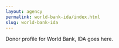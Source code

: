 ```yaml
---
layout: agency
permalink: world-bank-ida/index.html
slug: world-bank-ida
---
```


Donor profile for World Bank, IDA goes here.
